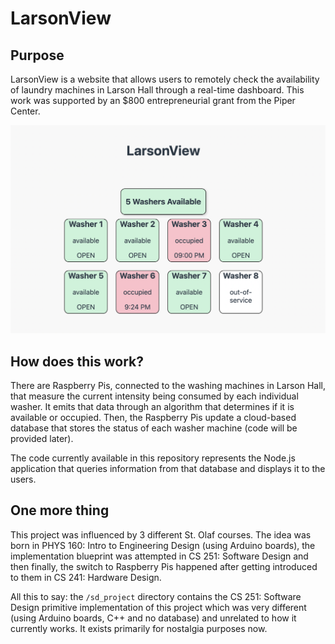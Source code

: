 # LarsonView



## Purpose

LarsonView is a website that allows users to remotely check the availability of laundry machines in Larson Hall through a real-time dashboard. This work was supported by an $800 entrepreneurial grant from the Piper Center. 

![website](https://raw.githubusercontent.com/radall1/LarsonView/main/images/demo.png)

## How does this work?

There are Raspberry Pis, connected to the washing machines in Larson Hall, that measure the current intensity being consumed by each individual washer. It emits that data through an algorithm that determines if it is available or occupied. Then, the Raspberry Pis update a cloud-based database that stores the status of each washer machine (code will be provided later).

The code currently available in this repository represents the Node.js application that queries information from that database and displays it to the users. 

## One more thing

This project was influenced by 3 different St. Olaf courses. The idea was born in PHYS 160: Intro to Engineering Design (using Arduino boards), the implementation blueprint was attempted in CS 251: Software Design and then finally, the switch to Raspberry Pis happened after getting introduced to them in CS 241: Hardware Design. 

All this to say: the `/sd_project` directory contains the CS 251: Software Design primitive implementation of this project which was very different (using Arduino boards, C++ and no database) and unrelated to how it currently works. It exists primarily for nostalgia purposes now. 
